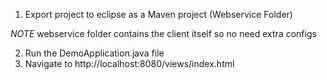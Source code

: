 1. Export project to eclipse as a Maven project (Webservice Folder)

*NOTE* webservice folder contains the client itself so no need extra configs

2. Run the DemoApplication.java file
3. Navigate to http://localhost:8080/views/index.html
